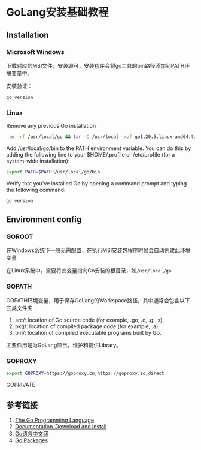 # GoLang安装基础教程

## Installation


### Microsoft Windows

下载对应的MSI文件，安装即可，安装程序会将go工具的bin路径添加到PATH环境变量中。

安装验证：
```bash
go version
```

### Linux

Remove any previous Go installation
```bash
 rm -rf /usr/local/go && tar -C /usr/local -xzf go1.20.5.linux-amd64.tar.gz
```

Add /usr/local/go/bin to the PATH environment variable. You can do this by adding the following line to your $HOME/.profile or /etc/profile (for a system-wide installation):
```bash
export PATH=$PATH:/usr/local/go/bin
```

Verify that you've installed Go by opening a command prompt and typing the following command:
```bash
go version
```


## Environment config


### GOROOT

在Windows系统下一般无需配置，在执行MSI安装包程序时候会自动创建此环境变量

在Linux系统中，需要将此变量指向Go安装的根目录，如`/usr/local/go`


### GOPATH

GOPATH环境变量，用于保存GoLang的Workspace路径，其中通常会包含以下三类文件夹：
1. src/: location of Go source code (for example, .go, .c, .g, .s).
2. pkg/: location of compiled package code (for example, .a).
3. bin/: location of compiled executable programs built by Go.

主要作用是为GoLang项目，维护和提供Library。

### GOPROXY

```bash
export GOPROXY=https://goproxy.cn,https://goproxy.io,direct
```

GOPRIVATE



## 参考链接
1. [The Go Programming Language](https://go.dev/)
2. [Documentation-Download and install](https://go.dev/doc/install)
3. [Go语言中文网](https://studygolang.com/)
4. [Go Packages](https://pkg.go.dev/)